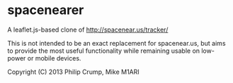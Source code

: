 spacenearer
===========

A leaflet.js-based clone of http://spacenear.us/tracker/

This is not intended to be an exact replacement for spacenear.us, but aims to provide the most useful functionality while remaining usable on low-power or mobile devices.



Copyright (C) 2013  Philip Crump, Mike M1ARI
